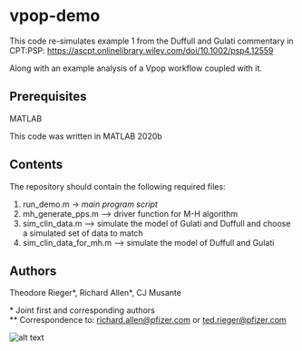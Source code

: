 # vpop-demo

This code re-simulates example 1 from the Duffull and Gulati commentary in CPT:PSP: 
https://ascpt.onlinelibrary.wiley.com/doi/10.1002/psp4.12559

Along with an example analysis of a Vpop workflow coupled with it.

## Prerequisites
MATLAB

This code was written in MATLAB 2020b

## Contents
The repository should contain the following required files:

1. run_demo.m -> *main program script*
2. mh_generate_pps.m --> driver function for M-H algorithm
3. sim_clin_data.m --> simulate the model of Gulati and Duffull and choose a simulated set of data to match
4. sim_clin_data_for_mh.m --> simulate the model of Duffull and Gulati

## Authors
Theodore Rieger*, Richard Allen*, CJ Musante

\* Joint first and corresponding authors  
\** Correspondence to: richard.allen@pfizer.com or ted.rieger@pfizer.com

![alt text](https://github.com/openPfizer/DigitalHealthData/blob/master/img/osbypfizer.png)

